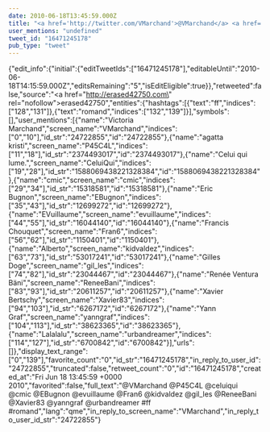 ```yaml
---
date: 2010-06-18T13:45:59.000Z
title: "<a href='http://twitter.com/VMarchand'>@VMarchand</a> <a href='http://twitter.com/P45C4L'>@P45C4L</a> <a href='http://twitter.com/celuiqui'>@celuiqui</a> <a href='http://twitter.com/cmic'>@cmic</a> <a href='http://twitter.com/EBugnon'>@EBugnon</a> <a href='http://twitter.com/evuillaume'>@evuillaume</a> <a href='http://twitter.com/Fran6'>@Fran6</a> <a href='http://twitter.com/kidvaldez'>@kidvaldez</a> <a href='http://twitter.com/gil_les'>@gil_les</a> <a href='http://twitter.com/ReneeBani'>@ReneeBani</a> <a href='http://twitter.com/Xavier83'>@Xavier83</a> <a href='http://twitter.com/yanngraf'>@yanngraf</a> <a href='http://twitter.com/urbandreamer'>@urbandreamer</a> #ff #romand″"
user_mentions: "undefined"
tweet_id: "16471245178"
pub_type: "tweet"
---
```

{"edit_info":{"initial":{"editTweetIds":["16471245178"],"editableUntil":"2010-06-18T14:15:59.000Z","editsRemaining":"5","isEditEligible":true}},"retweeted":false,"source":"<a href=\"http://erased42750.com\" rel=\"nofollow\">erased42750</a>","entities":{"hashtags":[{"text":"ff","indices":["128","131"]},{"text":"romand","indices":["132","139"]}],"symbols":[],"user_mentions":[{"name":"Victoria Marchand","screen_name":"VMarchand","indices":["0","10"],"id_str":"24722855","id":"24722855"},{"name":"agatta kristi","screen_name":"P45C4L","indices":["11","18"],"id_str":"2374493017","id":"2374493017"},{"name":"Celui qui lume.","screen_name":"CeluiQui","indices":["19","28"],"id_str":"1588069438221328384","id":"1588069438221328384"},{"name":"cmic","screen_name":"cmic","indices":["29","34"],"id_str":"15318581","id":"15318581"},{"name":"Eric Bugnon","screen_name":"EBugnon","indices":["35","43"],"id_str":"12699272","id":"12699272"},{"name":"EVuillaume","screen_name":"evuillaume","indices":["44","55"],"id_str":"16044140","id":"16044140"},{"name":"Francis Chouquet","screen_name":"Fran6","indices":["56","62"],"id_str":"1150401","id":"1150401"},{"name":"Alberto","screen_name":"kidvaldez","indices":["63","73"],"id_str":"53017241","id":"53017241"},{"name":"Gilles Doge","screen_name":"gil_les","indices":["74","82"],"id_str":"23044467","id":"23044467"},{"name":"Renée Ventura Bäni","screen_name":"ReneeBani","indices":["83","93"],"id_str":"20611257","id":"20611257"},{"name":"Xavier Bertschy","screen_name":"Xavier83","indices":["94","103"],"id_str":"6267172","id":"6267172"},{"name":"Yann Graf","screen_name":"yanngraf","indices":["104","113"],"id_str":"38623365","id":"38623365"},{"name":"Lalalalu","screen_name":"urbandreamer","indices":["114","127"],"id_str":"6700842","id":"6700842"}],"urls":[]},"display_text_range":["0","139"],"favorite_count":"0","id_str":"16471245178","in_reply_to_user_id":"24722855","truncated":false,"retweet_count":"0","id":"16471245178","created_at":"Fri Jun 18 13:45:59 +0000 2010","favorited":false,"full_text":"@VMarchand @P45C4L @celuiqui @cmic @EBugnon @evuillaume @Fran6 @kidvaldez @gil_les @ReneeBani @Xavier83 @yanngraf @urbandreamer #ff #romand","lang":"qme","in_reply_to_screen_name":"VMarchand","in_reply_to_user_id_str":"24722855"}
